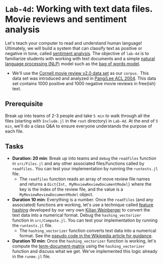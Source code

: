 # `Lab-4d`: Working with text data files. Movie reviews and sentiment analysis
Let's teach your computer to read and understand human language!
Ultimately, we will build a system that can classify text as positive or negative in tone, called [sentiment analysis](https://en.wikipedia.org/wiki/Sentiment_analysis). The objective of `lab-4d` is to familiarize students with working with text documents and a simple [natural language processing (NLP)](https://en.wikipedia.org/wiki/Natural_language_processing) model such as the [bag of words model](https://en.wikipedia.org/wiki/Bag-of-words_model).

* We'll use the [Cornell movie review v2.0 data set](http://www.cs.cornell.edu/people/pabo/movie-review-data) as our `corpus.` This data set was introduced and analyzed in [Pang/Lee ACL 2004](https://aclanthology.org/P04-1035/). This data set contains 1000 positive and 1000 negative movie reviews in free(ish) text.

## Prerequisite 
Break up into teams of 2-3 people and take `5 min` to walk through all the files (starting with `Include.jl` in the `root` directory) in `Lab-4d`. At the end of `5 min`, we'll do a class Q&A to ensure everyone understands the purpose of each file.

## Tasks
* __Duration: 20 min__: Break up into teams and `debug` the `readfiles` function in `src/Files.jl` and any other associated files/functions called by `readfiles.` You can test your implementation by running the `runtests.jl` file.
    * The `readfiles` function reads an array of move review file names and returns a `Dict{Int, MyMoviewReviewDocumentModel}` where the key is the index of the review file, and the value is a `MyMoviewReviewDocumentModel` object.
* __Duration 10 min__: Everything is a number. Once the `readfiles` (and any associated) functions are working, let's use a technique called [feature hashing](https://en.wikipedia.org/wiki/Feature_hashing) developed by our very own [Kilian Weinberger](https://www.cs.cornell.edu/~kilian/) to convert the text data into a numerical format. Debug the `hashing_vectorizer` function in `src/Compute.jl`. You can test your implementation by running the `runtests.jl` file.
    * The `hashing_vectorizer` function converts text data into a numerical format. See the [pseudo code in the Wikipedia article for guidance](https://en.wikipedia.org/wiki/Feature_hashing#Pseudocode_implementation).
* __Duration 10 min__: Once the `hashing_vectorizer` function is working, let's compute the [term-document-matrix](https://en.wikipedia.org/wiki/Document-term_matrix) using the `hashing_vectorizer` function and discuss what we get. We've implemented this logic already in the `runme.jl` file. 

